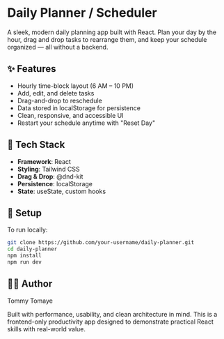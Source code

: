 
# Daily Planner / Scheduler

A sleek, modern daily planning app built with React. Plan your day by the hour, drag and drop tasks to rearrange them, and keep your schedule organized — all without a backend.

## ✨ Features

- Hourly time-block layout (6 AM – 10 PM)
- Add, edit, and delete tasks
- Drag-and-drop to reschedule
- Data stored in localStorage for persistence
- Clean, responsive, and accessible UI
- Restart your schedule anytime with "Reset Day"

## 🧱 Tech Stack

- **Framework**: React
- **Styling**: Tailwind CSS
- **Drag & Drop**: @dnd-kit
- **Persistence**: localStorage
- **State**: useState, custom hooks

## 🔧 Setup

To run locally:

```bash
git clone https://github.com/your-username/daily-planner.git
cd daily-planner
npm install
npm run dev
```

## 👨‍💻 Author

Tommy Tomaye

Built with performance, usability, and clean architecture in mind. This is a frontend-only productivity app designed to demonstrate practical React skills with real-world value.
